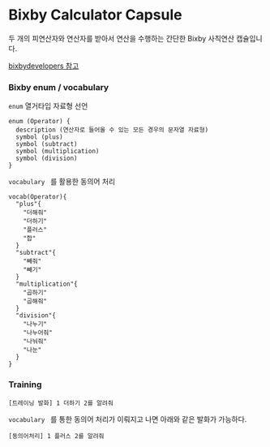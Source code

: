 # Bixby Calculator Capsule
두 개의 피연산자와 연산자를 받아서 연산을 수행하는 간단한 Bixby 사칙연산 캡슐입니다.

[bixbydevelopers 참고](https://github.com/bixbydevelopers/capsule-sample-arithmetic-KR) 



### Bixby enum / vocabulary

 `enum` 열거타입 자료형 선언

```
enum (Operator) {
  description (연산자로 들어올 수 있는 모든 경우의 문자열 자료형)
  symbol (plus)
  symbol (subtract)
  symbol (multiplication)
  symbol (division)
}
```

 `vocabulary ` 를 활용한 동의어 처리

```
vocab(Operator){
  "plus"{
    "더해줘"
    "더하기"
    "플러스"
    "합"
  }
  "subtract"{
    "빼줘"
    "빼기"
  }
  "multiplication"{
    "곱하기"
    "곱해줘"
  }
  "division"{
    "나누기"
    "나누어줘"
    "나눠줘"
    "나눈"
  }
}
```



### Training 

```
[트레이닝 발화] 1 더하기 2를 알려줘
```
 `vocabulary ` 를 통한 동의어 처리가 이뤄지고 나면 아래와 같은 발화가 가능하다.

```
[동의어처리] 1 플러스 2를 알려줘
```



